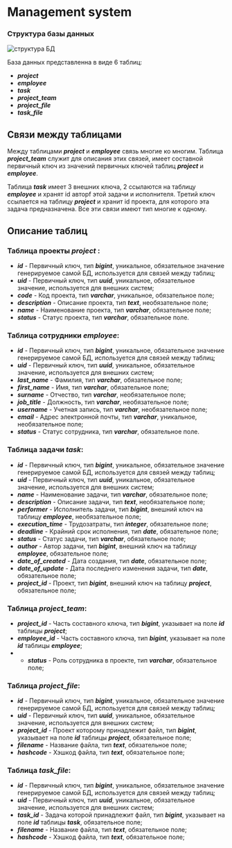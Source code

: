 # Management system

### Структура базы данных

![структура БД](https://github.com/Gorchanyuk/ProjectManagementSystem/assets/94937271/a2cc29eb-fb67-44fe-a8ff-3584fd721422)

База данных представленна в виде 6 таблиц:
* **_project_**
* **_employee_**
* **_task_**
* **_project_team_**
* **_project_file_**
* **_task_file_**

## Связи между таблицами
Между таблицами **_project_** и **_employee_** связь многие ко многим. Таблица **_project_team_** служит для описания
этих связей, имеет составной первичный ключ из значений первичных ключей таблиц **_project_** и **_employee_**.

Таблица **_task_** имеет 3 внешних ключа, 2 ссылаются на таблицу **_employee_** и хранят id авторf этой задачи и 
исполнителя. Третий ключ ссылается на таблицу **_project_** и хранит id проекта, для которого эта задача предназначена.
Все эти связи имеют тип многие к одному.

## Описание таблиц
### Таблица проекты **_project_** :
* **_id_** - Первичный ключ, тип **_bigint_**, уникальное, обязательное значение генерируемое самой БД, используется для связей между таблиц;
* **_uid_** - Первичный ключ, тип **_uuid_**, уникальное, обязательное значение, используется для внешних систем;
* **_code_** - Код проекта,  тип **_varchar_**, уникальное, обязательное поле;
* **_description_** - Описание проекта, тип **_text_**, необязательное поле;
* **_name_** - Наименование проекта, тип **_varchar_**, обязательное поле;
* **_status_** - Статус проекта,  тип **_varchar_**, обязательное поле.

### Таблица сотрудники **_employee_**:
* **_id_** - Первичный ключ, тип **_bigint_**, уникальное, обязательное значение генерируемое самой БД, используется для связей между таблиц;
* **_uid_** - Первичный ключ, тип **_uuid_**, уникальное, обязательное значение, используется для внешних систем;
* **_last_name_** - Фамилия, тип **_varchar_**, обязательное поле;
* **_first_name_** - Имя, тип **_varchar_**, обязательное поле;
* **_surname_** - Отчество, тип **_varchar_**, необязательное поле;
* **_job_title_** - Должность, тип **_varchar_**, необязательное поле; 
* **_username_** - Учетная запись, тип **_varchar_**, необязательное поле;
* **_email_** - Адрес электронной почты, тип **_varchar_**, уникальное, необязательное поле;
* **_status_** - Статус сотрудника,  тип **_varchar_**, обязательное поле.

### Таблица задачи **_task_**:
* **_id_** - Первичный ключ, тип **_bigint_**, уникальное, обязательное значение генерируемое самой БД, используется для связей между таблиц;
* **_uid_** - Первичный ключ, тип **_uuid_**, уникальное, обязательное значение, используется для внешних систем;
* **_name_** - Наименование задачи, тип **_varchar_**, обязательное поле;
* **_description_** - Описание задачи, тип **_text_**, необязательное поле;
* **_performer_** - Исполнитель задачи, тип **_bigint_**, внешний ключ на таблицу **_employee_**, необязательное поле;
* **_execution_time_** - Трудозатраты, тип **_integer_**, обязательное поле;
* **_deadline_** - Крайний срок исполнения, тип **_date_**, обязательное поле;
* **_status_** - Статус задачи, тип **_varchar_**, обязательное поле;
* **_author_** - Автор задачи, тип **_bigint_**, внешний ключ на таблицу **_employee_**, обязательное поле;
* **_date_of_created_** - Дата создания, тип **_date_**, обязательное поле;
* **_date_of_update_** - Дата последнего изменения задачи, тип **_date_**, обязательное поле;
* **_project_id_** - Проект, тип **_bigint_**, внешний ключ на таблицу **_project_**, обязательное поле;

### Таблица **_project_team_**:
* **_project_id_** - Часть составного ключа, тип **_bigint_**, указывает на поле **_id_** таблицы **_project_**;
*  **_employee_id_** - Часть составного ключа, тип **_bigint_**, указывает на поле **_id_** таблицы **_employee_**;
*  * **_status_** - Роль сотрудника в проекте, тип **_varchar_**, обязательное поле;

### Таблица **_project_file_**:
* **_id_** - Первичный ключ, тип **_bigint_**, уникальное, обязательное значение генерируемое самой БД, используется для связей между таблиц;
* **_uid_** - Первичный ключ, тип **_uuid_**, уникальное, обязательное значение, используется для внешних систем;
* **_project_id_** - Проект которому принадлежит файл, тип **_bigint_**, указывает на поле **_id_** таблицы **_project_**, обязательное поле; 
* **_filename_** - Название файла, тип **_text_**, обязательное поле;
* **_hashcode_** - Хэшкод файла, тип **_text_**, обязательное поле;

### Таблица **_task_file_**:
* **_id_** - Первичный ключ, тип **_bigint_**, уникальное, обязательное значение генерируемое самой БД, используется для связей между таблиц;
* **_uid_** - Первичный ключ, тип **_uuid_**, уникальное, обязательное значение, используется для внешних систем;
* **_task_id_** - Задача которой принадлежит файл, тип **_bigint_**, указывает на поле **_id_** таблицы **_task_**, обязательное поле;
* **_filename_** - Название файла, тип **_text_**, обязательное поле;
* **_hashcode_** - Хэшкод файла, тип **_text_**, обязательное поле;

